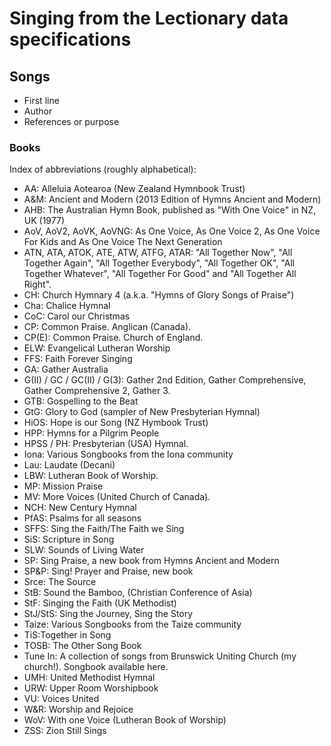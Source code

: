 # Singing from the Lectionary data specifications

## Songs

* First line
* Author
* References or purpose

### Books

Index of abbreviations (roughly alphabetical):
* AA: Alleluia Aotearoa (New Zealand Hymnbook Trust)
* A&M: Ancient and Modern (2013 Edition of Hymns Ancient and Modern)
* AHB: The Australian Hymn Book, published as "With One Voice" in NZ, UK (1977)
* AoV, AoV2, AoVK, AoVNG: As One Voice, As One Voice 2, As One Voice For Kids and As One Voice The Next Generation
* ATN, ATA, ATOK, ATE, ATW, ATFG, ATAR: "All Together Now", "All Together Again", "All Together Everybody", "All Together OK", "All Together Whatever", "All Together For Good" and "All Together All Right".
* CH: Church Hymnary 4 (a.k.a. "Hymns of Glory Songs of Praise")
* Cha: Chalice Hymnal
* CoC: Carol our Christmas
* CP: Common Praise. Anglican (Canada).
* CP(E): Common Praise. Church of England.
* ELW: Evangelical Lutheran Worship
* FFS: Faith Forever Singing
* GA: Gather Australia
* G(II) / GC / GC(II) / G(3): Gather 2nd Edition, Gather Comprehensive, Gather Comprehensive 2, Gather 3.
* GTB: Gospelling to the Beat
* GtG: Glory to God (sampler of New Presbyterian Hymnal)
* HiOS: Hope is our Song (NZ Hymbook Trust)
* HPP: Hymns for a Pilgrim People
* HPSS / PH: Presbyterian (USA) Hymnal.
* Iona: Various Songbooks from the Iona community
* Lau: Laudate (Decani)
* LBW: Lutheran Book of Worship.
* MP: Mission Praise
* MV: More Voices (United Church of Canada).
* NCH: New Century Hymnal
* PfAS: Psalms for all seasons
* SFFS: Sing the Faith/The Faith we Sing
* SiS: Scripture in Song
* SLW: Sounds of Living Water
* SP: Sing Praise, a new book from Hymns Ancient and Modern
* SP&P: Sing! Prayer and Praise, new book
* Srce: The Source
* StB: Sound the Bamboo, (Christian Conference of Asia)
* StF: Singing the Faith (UK Methodist)
* StJ/StS: Sing the Journey, Sing the Story
* Taize: Various Songbooks from the Taize community
* TiS:Together in Song
* TOSB: The Other Song Book
* Tune In: A collection of songs from Brunswick Uniting Church (my church!). Songbook available here.
* UMH: United Methodist Hymnal
* URW: Upper Room Worshipbook
* VU: Voices United
* W&R: Worship and Rejoice
* WoV: With one Voice (Lutheran Book of Worship)
* ZSS: Zion Still Sings
